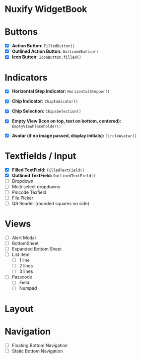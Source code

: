# Nuxify WidgetBook

  
# Buttons

 - [x] **Action Button:** `FilledButton()`
 - [x] **Outlined Action Button:** `OutlinedButton()`
 - [x] **Icon Button:** `IconButton.filled()`

# Indicators

 - [x] **Horizontal Step Indicator:**  `HorizontalStepper()`
 - [x] **Chip Indicator:** `ChipIndicator()`
 - [x] **Chip Selection:** `ChipsSelection()`
 - [x] **Empty View (Icon on top, text on bottom, centered):** `EmptyViewPlaceholder()`
 - [x] **Avatar (if no image passed, display initials):** `CircleAvatar()`


# Textfields / Input

 - [x] **Filled TextField:** `FilledTextField()`
 - [x] **Outlined TextField:** `OutlinedTextField()`
 - [ ] Dropdown
 - [ ] Multi select dropdowns
 - [ ] Pincode Texfield
 - [ ] File Picker
 - [ ] QR Reader (rounded squares on side)
 
# Views
 - [ ] Alert Modal
 - [ ] BottomSheet
 - [ ] Expanded Bottom Sheet
 - [ ] List Item
	 - [ ] 1 line
	 - [ ] 2 lines
	 - [ ] 3 lines
 - [ ] Passcode
	 - [ ] Field
	 - [ ] Numpad

# Layout


# Navigation

 - [ ] Floating Bottom Navigation
 - [ ] Static Bottom Navigation